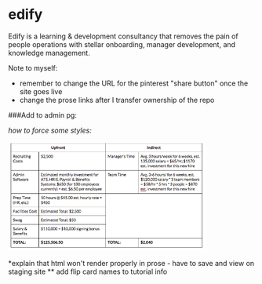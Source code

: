 # edify
Edify is a learning &amp; development consultancy that removes the pain of people operations with stellar onboarding, manager development, and knowledge management.



 Note to myself:
 * remember to change the URL for the pinterest "share button" once the site goes live
 * change the prose links after I transfer ownership of the repo


###Add to admin pg:

*how to force some styles:*
<div class="clearfix bottommargin"></div>
<div class="clearfix"></div>
<img style="width: 80%!important;" alt="upfront & indirect onboarding costs for mid-level engineer" src="/img/cost-of-not-onboarding4.png">

*explain that html won't render properly in prose - have to save and view on staging site
** add flip card names to tutorial info